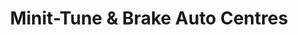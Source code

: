 ---
title: "Minit-Tune & Brake Auto Centres"
url: /coquitlam/minit-tune-and-brake-auto-centres/
shop: car repair
---